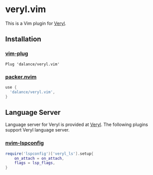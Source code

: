 # veryl.vim

This is a Vim plugin for [Veryl](https://github.com/dalance/veryl).

## Installation

### [vim-plug](https://github.com/junegunn/vim-plug)

```vim
Plug 'dalance/veryl.vim'
```

### [packer.nvim](https://github.com/wbthomason/packer.nvim)

```lua
use {
  'dalance/veryl.vim',
}
```

## Language Server

Language server for Veryl is provided at [Veryl](https://github.com/dalance/veryl).
The following plugins support Veryl language server.

<!-- ### [vim-lsp-settings](https://github.com/mattn/vim-lsp-settings) -->
<!---->
<!-- While editing a veryl file (*.vl) : -->
<!---->
<!-- ``` -->
<!-- :LspInstallServer -->
<!-- ``` -->

<!-- ### [mason](https://github.com/williamboman/mason.nvim) -->
<!---->
<!-- ``` -->
<!-- :MasonInstall veryl-ls -->
<!-- ``` -->

### [nvim-lspconfig](https://github.com/neovim/nvim-lspconfig)

```lua
require('lspconfig')['veryl_ls'].setup{
    on_attach = on_attach,
    flags = lsp_flags,
}
```
